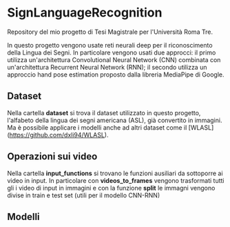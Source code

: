 # SignLanguageRecognition
Repository del mio progetto di Tesi Magistrale per l'Università Roma Tre.

In questo progetto vengono usate reti neurali deep per il riconoscimento della Lingua dei Segni. In particolare vengono usati due approcci: il primo utilizza un'architettura Convolutional Neural Network (CNN) combinata con un'architettura Recurrent Neural Network (RNN); il secondo utilizza un approccio hand pose estimation proposto dalla libreria MediaPipe di Google.

## Dataset 
Nella cartella **dataset** si trova il dataset utilizzato in questo progetto, l'alfabeto della lingua dei segni americana (ASL), già convertito in immagini. Ma è possibile applicare i modelli anche ad altri dataset come il [WLASL] (https://github.com/dxli94/WLASL).

## Operazioni sui video
Nella cartella **input_functions** si trovano le funzioni ausiliari da sottoporre ai video in input. In particolare con **videos_to_frames** vengono trasformati tutti gli i video di input in immagini e con la funzione **split** le immagni vengono divise in train e test set (utili per il modello CNN-RNN)

## Modelli 
